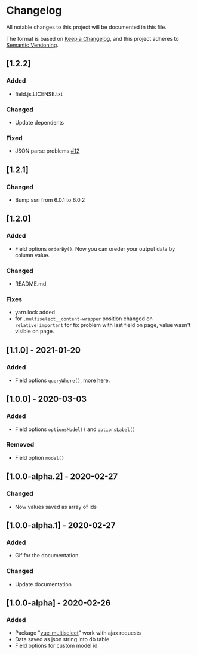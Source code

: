 # Changelog
All notable changes to this project will be documented in this file.

The format is based on [Keep a Changelog](https://keepachangelog.com/en/1.0.0/),
and this project adheres to [Semantic Versioning](https://semver.org/spec/v2.0.0.html).

## [1.2.2]

### Added

- field.js.LICENSE.txt

### Changed

- Update dependents

### Fixed

- JSON.parse problems [#12](https://github.com/Bessamu/ajax-multiselect-nova-field/pull/12/files)

## [1.2.1]

### Changed
- Bump ssri from 6.0.1 to 6.0.2

## [1.2.0]

### Added

- Field options `orderBy()`. Now you can oreder your output data by column value.

### Changed

- README.md

### Fixes

- yarn.lock added
- for `.multiselect__content-wrapper` position changed on `relative!important` for fix problem with last field on page, value wasn't visible on page.

## [1.1.0] - 2021-01-20

### Added

- Field options `queryWhere()`, [more here](https://github.com/Bessamu/ajax-multiselect-nova-field/issues/2).

## [1.0.0] - 2020-03-03

### Added

- Field options `optionsModel()` and `optionsLabel()`

### Removed

- Field option `model()`

## [1.0.0-alpha.2] - 2020-02-27

### Changed

- Now values saved as array of ids

## [1.0.0-alpha.1] - 2020-02-27

### Added

- Gif for the documentation

### Changed

- Update documentation  

## [1.0.0-alpha] - 2020-02-26

### Added

- Package "[vue-multiselect](https://vue-multiselect.js.org/)" work with ajax requests
- Data saved as json string into db table
- Field options for custom model id
